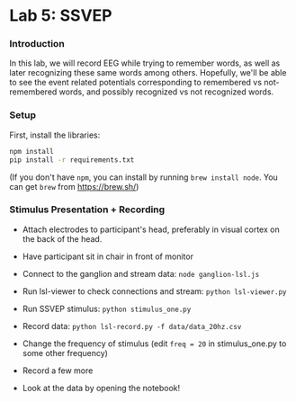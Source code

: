 # Lab 5: SSVEP

### Introduction
In this lab, we will record EEG while trying to remember words, as well as later recognizing these same words among others. Hopefully, we'll be able to see the event related potentials corresponding to remembered vs not-remembered words, and possibly recognized vs not recognized words.

### Setup

First, install the libraries:
``` bash
npm install
pip install -r requirements.txt
```

(If you don't have `npm`, you can install by running `brew install node`. You can get `brew` from https://brew.sh/)

### Stimulus Presentation + Recording


- Attach electrodes to participant's head, preferably in visual cortex on the back of the head. 
- Have participant sit in chair in front of monitor
- Connect to the ganglion and stream data: `node ganglion-lsl.js`
- Run lsl-viewer to check connections and stream: `python lsl-viewer.py`
- Run SSVEP stimulus: `python stimulus_one.py`
- Record data: `python lsl-record.py -f data/data_20hz.csv`
- Change the frequency of stimulus (edit `freq = 20` in stimulus_one.py to some other frequency)
- Record a few more

- Look at the data by opening the notebook!


